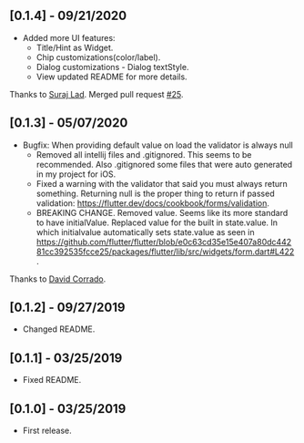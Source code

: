 
## [0.1.4] - 09/21/2020

* Added more UI features:
  * Title/Hint as Widget.
  * Chip customizations(color/label).
  * Dialog customizations - Dialog textStyle.
  * View updated README for more details.

Thanks to [Suraj Lad](https://github.com/SurajLad). Merged pull request [#25](https://github.com/cetorres/multiselect_formfield/pull/25).
  
## [0.1.3] - 05/07/2020

* Bugfix: When providing default value on load the validator is always null
  * Removed all intellij files and .gitignored. This seems to be recommended. Also .gitignored some files that were auto generated in my project for iOS.
  * Fixed a warning with the validator that said you must always return something. Returning null is the proper thing to return if passed validation: https://flutter.dev/docs/cookbook/forms/validation.
  * BREAKING CHANGE. Removed value. Seems like its more standard to have initialValue. Replaced value for the built in state.value. In which initialvalue automatically sets state.value as seen in https://github.com/flutter/flutter/blob/e0c63cd35e15e407a80dc44281cc392535fcce25/packages/flutter/lib/src/widgets/form.dart#L422.

Thanks to [David Corrado](https://github.com/DavidCorrado).

## [0.1.2] - 09/27/2019

* Changed README.

## [0.1.1] - 03/25/2019

* Fixed README.
  
## [0.1.0] - 03/25/2019

* First release.
